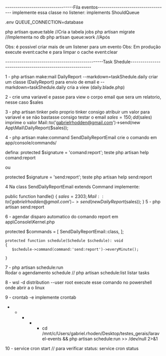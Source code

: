
----------------------------------Fila eventos-----------------------------------
implemente essa classe no listener: implements ShouldQueue 

.env QUEUE_CONNECTION=database

 php artisan queue:table   //Cria a tabela jobs 
 php artisan migrate       //Implementa no db
 php artisan queue:work    //Após 

 Obs: é possivel criar mais de um listener para um evento
 Obs: Em produção execute event:cache e para limpar o cache event:clear

-------------------------------------------------Task Shedule----------------------------------------------------------

1 - php artisan make:mail DailyReport --markdown=taskShedule.daily
criar um classe (DailyReport) para envio de email e --markdown=taskShedule.daily cria a view (daily.blade.php)

2 - crie uma variavel e passe para view o corpo email que sera um relatorio, nesse caso $sales

3 - php artisan tinker
pelo proprio tinker consigo atribuir um valor para variavel e se não bastasse consigo testar o email
 $sales = 150;        dd($sales) imprime o valor
 Mail::to('gabrielrhodden@gmail.com')->send(new App\Mail\DailyReport($sales));     

4 - php artisan make:command SendDailyReportEmail
crie o comando  em app/console/commands/    

defina: protected $signature = 'comand:report';
teste
php artisan help comand:report

ou 

protected $signature = 'send:report';
teste
php artisan help send:report

4 Na class SendDailyReportEmail extends Command
implemente:    

public function handle()
    {
        $sales = 2303;
        Mail::to('gabrielrhodden@gmail.com')->send(new DailyReport($sales));
    }
5 - php artisan send:report

6 - agendar disparo automatico do comando report
em  app\Console\Kernel.php

  protected $commands = [
        SendDailyReportEmail::class,
     ];

    protected function schedule(Schedule $schedule): void
    {
       $schedule->command(command:'send:report')->everyMinute();

    }

7 - php artisan schedule:run      
 Rodar o agendamento schedule      // php artisan schedule:list    listar tasks  

8 - wsl -d distribution --user root 
execute esse comando no powershell onde abrir a o linux

9 - crontab -e
implemente crontab
* * * * * cd /mnt/c/Users/gabriel.rhoden/Desktop/testes_gerais/laravel-events && php artisan schedule:run >> /dev/null 2>&1


10  - service cron start  // para verificar status:   service cron status

